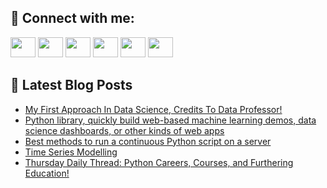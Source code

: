 ## 🔎 Connect with me:
[<img height="32" width="40" src="https://cdn.jsdelivr.net/npm/simple-icons@v5/icons/telegram.svg" />](https://t.me/bullbesh)
[<img height="32" width="40" src="https://cdn.jsdelivr.net/npm/simple-icons@v5/icons/vk.svg" />](https://vk.com/bullbesh)
[<img height="32" width="40" src="https://cdn.jsdelivr.net/npm/simple-icons@v5/icons/twitter.svg" />](https://twitter.com/bullbesh1)
[<img height="32" width="40" src="https://cdn.jsdelivr.net/npm/simple-icons@v5/icons/instagram.svg" />](https://www.instagram.com/bullbesh)
[<img height="32" width="40" src="https://cdn.jsdelivr.net/npm/simple-icons@v5/icons/reddit.svg" />](https://www.reddit.com/user/bullbesh)
[<img height="32" width="40" src="https://cdn.jsdelivr.net/npm/simple-icons@v5/icons/youtube.svg" />](https://www.youtube.com/channel/UCtfjRs6uzgq5mfm8S06WTcg)

## 📕 Latest Blog Posts
<!-- BLOG-POST-LIST:START -->
- [My First Approach In Data Science, Credits To Data Professor!](https://www.reddit.com/r/Python/comments/usx2ul/my_first_approach_in_data_science_credits_to_data/)
- [Python library, quickly build web-based machine learning demos, data science dashboards, or other kinds of web apps](https://www.reddit.com/r/Python/comments/usvtyz/python_library_quickly_build_webbased_machine/)
- [Best methods to run a continuous Python script on a server](https://www.reddit.com/r/Python/comments/usqy75/best_methods_to_run_a_continuous_python_script_on/)
- [Time Series Modelling](https://www.reddit.com/r/Python/comments/usqwnc/time_series_modelling/)
- [Thursday Daily Thread: Python Careers, Courses, and Furthering Education!](https://www.reddit.com/r/Python/comments/usqdq0/thursday_daily_thread_python_careers_courses_and/)
<!-- BLOG-POST-LIST:END -->

